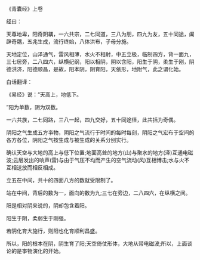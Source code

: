 《青囊经》上卷

经曰：

天尊地卑，阳奇阴耦，一六共宗，二七同道，三八为朋，四九为友，五十同途，阖辟奇耦，五兆生成，流行终始，八体洪布，子母分施。

天地定位，山泽通气，雷风相薄，水火不相射，中五立极，临制四方，背一面九，三七居旁，二八四六，纵横纪纲，阳以相阴，阴以含阳，阳生于阴，柔生于刚，阴德洪济，阳德顺昌，是故，阳本阴，阴育阳，天依形，地附气，此之谓化始。

白话翻译：

《易经》说：“天高上，地低下。

”阳为单数，阴为双数。

一六共族，二七同路，三八一起，四九交好，五十同途径，此共括为奇偶。

阴阳之气生成五方亊物，阴阳之气流行于时间的每时每刻，阴阳之气宏布于空间的各方各位，阴阳之气按生成与被生成的关系分别实行。

确认天空与大地的高上与低下位置;地面高耸的地方(山)与聚水的地方(泽)互通电磁波;云层发出的响声(雷)与由于气压不均而产生的空气流动(风)互相博击;水与火不互相送放而相反相成。

立五在中间，共十的四面八方的数就受限制了。

站在中间，背后的数为一，面向的数为九;三七在旁边，二八四六，在纵横之间。

阳是相对阴来说的，阴却包含着阳。

阳生于阴，柔弱生于刚强。

若阴化育大施行，则阳也化育顺利昌盛。

所以，阳的根本在阴，阴生育了阳;天空倚仗形体，大地从带电磁波;所以，上面谈论的是亊物演化的开始。

